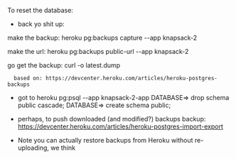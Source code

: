 To reset the database:

- back yo shit up:

make the backup:
  heroku pg:backups capture --app knapsack-2

make the url:
  heroku pg:backups public-url <b001> --app knapsack-2

go get the backup:
  curl -o latest.dump <your fancy long url>

      based on: https://devcenter.heroku.com/articles/heroku-postgres-backups


- got to  heroku pg:psql --app knapsack-2-app
DATABASE=> drop schema public cascade;
DATABASE=> create schema public;

- perhaps, to push downloaded (and modified?) backups backup:
https://devcenter.heroku.com/articles/heroku-postgres-import-export
* Note you can actually restore backups from Heroku without re-uploading, we think
